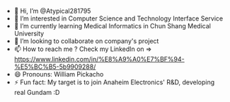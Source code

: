 - 👋 Hi, I’m @Atypical281795
- 👀 I’m interested in Computer Science and Technology Interface Service
- 🌱 I’m currently learning Medical Informatics in Chun Shang Medical University
- 💞️ I’m looking to collaborate on company's project
- 📫 How to reach me ? Check my LinkedIn on => https://www.linkedin.com/in/%E8%A9%A0%E7%BF%94-%E5%BC%B5-5b9909288/
- 😄 Pronouns: William Pickacho
- ⚡ Fun fact: My target is to join Anaheim Electronics' R&D, developing real Gundam :D

<!---
Atypical281795/Atypical281795 is a ✨ special ✨ repository because its `README.md` (this file) appears on your GitHub profile.
You can click the Preview link to take a look at your changes.
--->
